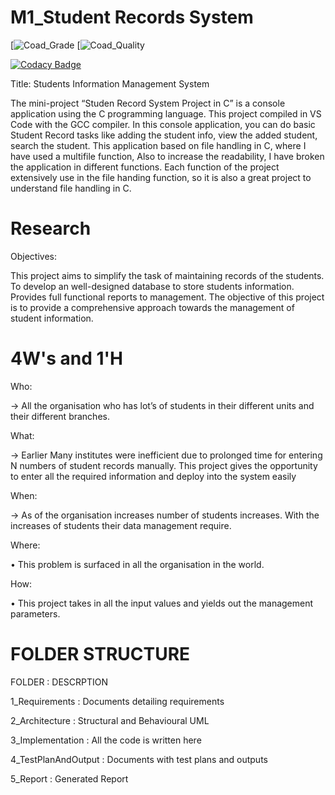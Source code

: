 
# M1_Student Records System

[![Coad_Grade]([![Coad_Quality])
[![Coad_Quality](https://api.codiga.io/project/29912/score/svg)

[![Codacy Badge](https://api.codacy.com/project/badge/Grade/75b7c4b5dfa14b148f710c262c79498e)](https://app.codacy.com/gh/Naresh199726/M1_Student_record_system?utm_source=github.com&utm_medium=referral&utm_content=Naresh199726/M1_Student_record_system&utm_campaign=Badge_Grade_Settings)

Title: Students Information Management System

The mini-project “Studen Record System Project in C” is a console application using the C programming language. This project compiled in VS Code with the GCC compiler. In this console application, you can do basic Student Record tasks like adding the student info, view the added student, search the student. This application based on file handling in C, where I have used a multifile function, Also to increase the readability, I have broken the application in different functions. Each function of the project extensively use in the file handing function, so it is also a great project to understand file handling in C.

# Research

Objectives:
 
 This project aims to simplify the task of maintaining records of the students. 
 To develop an well-designed database to store students information. 
 Provides full functional reports to management.
 The objective of this project is to provide a comprehensive approach towards the management of student information.

 # 4W's and 1'H

 Who:

-> All the organisation who has lot’s of students in their different units and their different branches.

What:

-> Earlier Many institutes were inefficient due to prolonged time for entering N numbers of student records manually. This project gives the opportunity to enter all the required information and deploy into the system easily

When:

-> As of the organisation increases number of students increases. With the increases of students their data management require.

Where:

• This problem is surfaced in all the organisation in the world.

How:

• This project takes in all the input values and yields out the management parameters.



# FOLDER STRUCTURE

FOLDER	 :    DESCRPTION


1_Requirements  	:     Documents detailing requirements

2_Architecture  	 :    Structural and Behavioural UML

3_Implementation	  :   All the code is written here

4_TestPlanAndOutput 	: Documents with test plans and outputs

5_Report	           :  Generated Report
